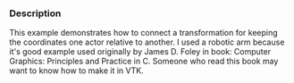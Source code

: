 ### Description

This example demonstrates how to connect a transformation for keeping the coordinates one actor relative to another. I used a robotic arm because it's good example used originally by James D. Foley in book: Computer Graphics: Principles and Practice in C. Someone who read this book may want to know how to make it in VTK.
